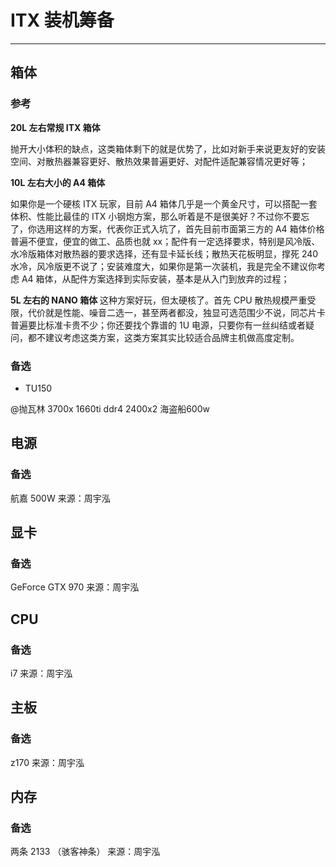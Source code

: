 # ITX 装机筹备

---

## 箱体


### 参考

**20L 左右常规 ITX 箱体**

抛开大小体积的缺点，这类箱体剩下的就是优势了，比如对新手来说更友好的安装空间、对散热器兼容更好、散热效果普遍更好、对配件适配兼容情况更好等；

**10L 左右大小的 A4 箱体**

如果你是一个硬核 ITX 玩家，目前 A4 箱体几乎是一个黄金尺寸，可以搭配一套体积、性能比最佳的 ITX 小钢炮方案，那么听着是不是很美好？不过你不要忘了，你选用这样的方案，代表你正式入坑了，首先目前市面第三方的 A4 箱体价格普遍不便宜，便宜的做工、品质也就 xx；配件有一定选择要求，特别是风冷版、水冷版箱体对散热器的要求选择，还有显卡延长线；散热天花板明显，撑死 240 水冷，风冷版更不说了；安装难度大，如果你是第一次装机，我是完全不建议你考虑 A4 箱体，从配件方案选择到实际安装，基本是从入门到放弃的过程；

**5L 左右的 NANO 箱体**
这种方案好玩，但太硬核了。首先 CPU 散热规模严重受限，代价就是性能、噪音二选一，甚至两者都没，独显可选范围少不说，同芯片卡普遍要比标准卡贵不少；你还要找个靠谱的 1U 电源，只要你有一丝纠结或者疑问，都不建议考虑这类方案，这类方案其实比较适合品牌主机做高度定制。

### 备选

* TU150


@抛瓦林 3700x 1660ti ddr4 2400x2 海盗船600w

## 电源
### 备选
航嘉 500W 
来源：周宇泓

## 显卡
### 备选
GeForce GTX 970 
来源：周宇泓

## CPU
### 备选
i7
来源：周宇泓

## 主板
### 备选
z170
来源：周宇泓

## 内存
### 备选
两条 2133 （骇客神条）
来源：周宇泓

